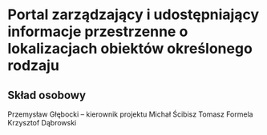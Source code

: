 # Portal zarządzający i udostępniający informacje przestrzenne o lokalizacjach obiektów określonego rodzaju

## Skład osobowy

Przemysław Głębocki – kierownik projektu
Michał Ścibisz
Tomasz Formela
Krzysztof Dąbrowski
